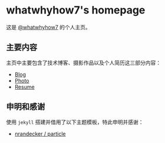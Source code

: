 # whatwhyhow7's homepage

这是 [@whatwhyhow7](https://whatwhyhow7.github.io/) 的个人主页。

## 主要内容

主页中主要包含了技术博客、摄影作品以及个人简历这三部分内容：

- [Blog](https://whatwhyhow7.github.io/blog)
- [Photo](https://whatwhyhow7.github.io/photo)
- [Resume](https://whatwhyhow7.github.io/resume)

## 申明和感谢

使用 `jekyll` 搭建并借用了以下主题模板，特此申明并感谢：

- [nrandecker / particle](https://github.com/nrandecker/particle)
